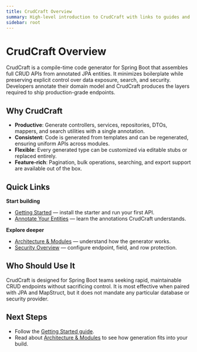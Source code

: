 ```yaml
---
title: CrudCraft Overview
summary: High-level introduction to CrudCraft with links to guides and concepts.
sidebar: root
---
```


# CrudCraft Overview

CrudCraft is a compile-time code generator for Spring Boot that assembles full CRUD APIs from annotated JPA entities. It minimizes boilerplate while preserving explicit control over data exposure, search, and security. Developers annotate their domain model and CrudCraft produces the layers required to ship production-grade endpoints.

## Why CrudCraft

- **Productive**: Generate controllers, services, repositories, DTOs, mappers, and search utilities with a single annotation.
- **Consistent**: Code is generated from templates and can be regenerated, ensuring uniform APIs across modules.
- **Flexible**: Every generated type can be customized via editable stubs or replaced entirely.
- **Feature-rich**: Pagination, bulk operations, searching, and export support are available out of the box.

## Quick Links

**Start building**

- [Getting Started](/guides/getting-started.md) — install the starter and run your first API.
- [Annotate Your Entities](/guides/entity-annotations.md) — learn the annotations CrudCraft understands.

**Explore deeper**

- [Architecture & Modules](/concepts/architecture.md) — understand how the generator works.
- [Security Overview](/guides/security/overview.md) — configure endpoint, field, and row protection.

## Who Should Use It

CrudCraft is designed for Spring Boot teams seeking rapid, maintainable CRUD endpoints without sacrificing control. It is most effective when paired with JPA and MapStruct, but it does not mandate any particular database or security provider.

## Next Steps

- Follow the [Getting Started guide](/guides/getting-started.md).
- Read about [Architecture & Modules](/concepts/architecture.md) to see how generation fits into your build.

